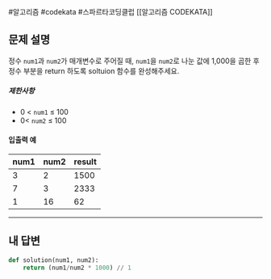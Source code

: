 #알고리즘 #codekata #스파르타코딩클럽 [[알고리즘 CODEKATA]]

## 문제 설명

정수 `num1`과 `num2`가 매개변수로 주어질 때, `num1`을 `num2`로 나눈 값에 1,000을 곱한 후 정수 부분을 return 하도록 soltuion 함수를 완성해주세요.

##### 제한사항

- 0 < `num1` ≤ 100
- 0< `num2` ≤ 100

#### 입출력 예

| num1 | num2 | result |
| ---- | ---- | ------ |
| 3    | 2    | 1500   |
| 7    | 3    | 2333   |
| 1    | 16   | 62     |

---

## 내 답변

```python
def solution(num1, num2):
    return (num1/num2 * 1000) // 1
```
 